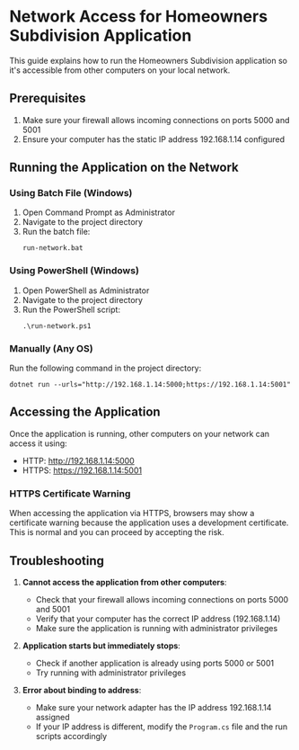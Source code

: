 # Network Access for Homeowners Subdivision Application

This guide explains how to run the Homeowners Subdivision application so it's accessible from other computers on your local network.

## Prerequisites

1. Make sure your firewall allows incoming connections on ports 5000 and 5001
2. Ensure your computer has the static IP address 192.168.1.14 configured

## Running the Application on the Network

### Using Batch File (Windows)

1. Open Command Prompt as Administrator
2. Navigate to the project directory
3. Run the batch file:
   ```
   run-network.bat
   ```

### Using PowerShell (Windows)

1. Open PowerShell as Administrator
2. Navigate to the project directory
3. Run the PowerShell script:
   ```
   .\run-network.ps1
   ```

### Manually (Any OS)

Run the following command in the project directory:
```
dotnet run --urls="http://192.168.1.14:5000;https://192.168.1.14:5001"
```

## Accessing the Application

Once the application is running, other computers on your network can access it using:

- HTTP: http://192.168.1.14:5000
- HTTPS: https://192.168.1.14:5001

### HTTPS Certificate Warning

When accessing the application via HTTPS, browsers may show a certificate warning because the application uses a development certificate. This is normal and you can proceed by accepting the risk.

## Troubleshooting

1. **Cannot access the application from other computers**:
   - Check that your firewall allows incoming connections on ports 5000 and 5001
   - Verify that your computer has the correct IP address (192.168.1.14)
   - Make sure the application is running with administrator privileges

2. **Application starts but immediately stops**:
   - Check if another application is already using ports 5000 or 5001
   - Try running with administrator privileges

3. **Error about binding to address**:
   - Make sure your network adapter has the IP address 192.168.1.14 assigned
   - If your IP address is different, modify the `Program.cs` file and the run scripts accordingly 
